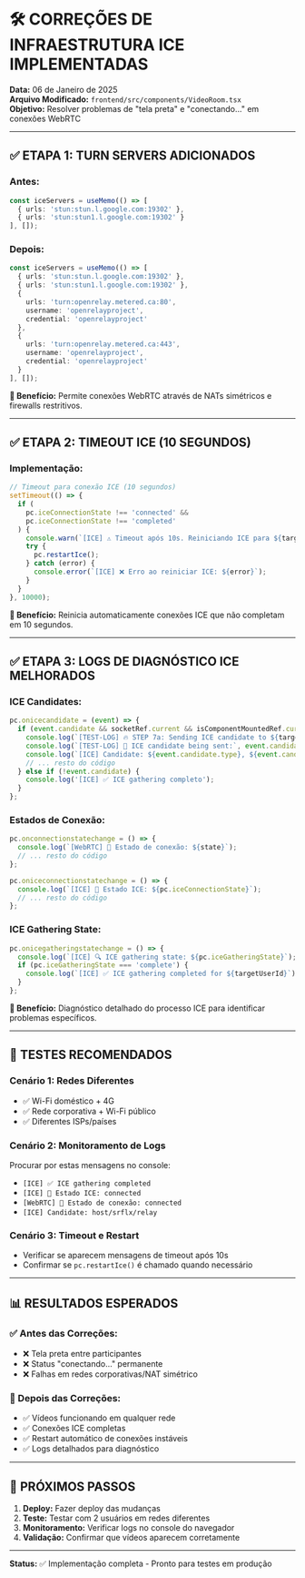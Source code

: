 # 🛠️ CORREÇÕES DE INFRAESTRUTURA ICE IMPLEMENTADAS

**Data:** 06 de Janeiro de 2025  
**Arquivo Modificado:** `frontend/src/components/VideoRoom.tsx`  
**Objetivo:** Resolver problemas de "tela preta" e "conectando..." em conexões WebRTC

---

## ✅ ETAPA 1: TURN SERVERS ADICIONADOS

### **Antes:**
```typescript
const iceServers = useMemo(() => [
  { urls: 'stun:stun.l.google.com:19302' },
  { urls: 'stun:stun1.l.google.com:19302' }
], []);
```

### **Depois:**
```typescript
const iceServers = useMemo(() => [
  { urls: 'stun:stun.l.google.com:19302' },
  { urls: 'stun:stun1.l.google.com:19302' },
  {
    urls: 'turn:openrelay.metered.ca:80',
    username: 'openrelayproject',
    credential: 'openrelayproject'
  },
  {
    urls: 'turn:openrelay.metered.ca:443',
    username: 'openrelayproject',
    credential: 'openrelayproject'
  }
], []);
```

**🎯 Benefício:** Permite conexões WebRTC através de NATs simétricos e firewalls restritivos.

---

## ✅ ETAPA 2: TIMEOUT ICE (10 SEGUNDOS)

### **Implementação:**
```typescript
// Timeout para conexão ICE (10 segundos)
setTimeout(() => {
  if (
    pc.iceConnectionState !== 'connected' &&
    pc.iceConnectionState !== 'completed'
  ) {
    console.warn(`[ICE] ⚠️ Timeout após 10s. Reiniciando ICE para ${targetUserId}.`);
    try {
      pc.restartIce();
    } catch (error) {
      console.error(`[ICE] ❌ Erro ao reiniciar ICE: ${error}`);
    }
  }
}, 10000);
```

**🎯 Benefício:** Reinicia automaticamente conexões ICE que não completam em 10 segundos.

---

## ✅ ETAPA 3: LOGS DE DIAGNÓSTICO ICE MELHORADOS

### **ICE Candidates:**
```typescript
pc.onicecandidate = (event) => {
  if (event.candidate && socketRef.current && isComponentMountedRef.current) {
    console.log(`[TEST-LOG] 🔥 STEP 7a: Sending ICE candidate to ${targetUserId}`);
    console.log(`[TEST-LOG] 🧊 ICE candidate being sent:`, event.candidate.candidate?.substring(0, 50) + '...');
    console.log(`[ICE] Candidate: ${event.candidate.type}, ${event.candidate.protocol}, ${event.candidate.address}`);
    // ... resto do código
  } else if (!event.candidate) {
    console.log('[ICE] ✅ ICE gathering completo');
  }
};
```

### **Estados de Conexão:**
```typescript
pc.onconnectionstatechange = () => {
  console.log(`[WebRTC] 🔄 Estado de conexão: ${state}`);
  // ... resto do código
};

pc.oniceconnectionstatechange = () => {
  console.log(`[ICE] 📡 Estado ICE: ${pc.iceConnectionState}`);
  // ... resto do código
};
```

### **ICE Gathering State:**
```typescript
pc.onicegatheringstatechange = () => {
  console.log(`[ICE] 🔍 ICE gathering state: ${pc.iceGatheringState}`);
  if (pc.iceGatheringState === 'complete') {
    console.log(`[ICE] ✅ ICE gathering completed for ${targetUserId}`);
  }
};
```

**🎯 Benefício:** Diagnóstico detalhado do processo ICE para identificar problemas específicos.

---

## 🧪 TESTES RECOMENDADOS

### **Cenário 1: Redes Diferentes**
- ✅ Wi-Fi doméstico + 4G
- ✅ Rede corporativa + Wi-Fi público
- ✅ Diferentes ISPs/países

### **Cenário 2: Monitoramento de Logs**
Procurar por estas mensagens no console:
- `[ICE] ✅ ICE gathering completed`
- `[ICE] 📡 Estado ICE: connected`
- `[WebRTC] 🔄 Estado de conexão: connected`
- `[ICE] Candidate: host/srflx/relay`

### **Cenário 3: Timeout e Restart**
- Verificar se aparecem mensagens de timeout após 10s
- Confirmar se `pc.restartIce()` é chamado quando necessário

---

## 📊 RESULTADOS ESPERADOS

### **✅ Antes das Correções:**
- ❌ Tela preta entre participantes
- ❌ Status "conectando..." permanente
- ❌ Falhas em redes corporativas/NAT simétrico

### **🎯 Depois das Correções:**
- ✅ Vídeos funcionando em qualquer rede
- ✅ Conexões ICE completas
- ✅ Restart automático de conexões instáveis
- ✅ Logs detalhados para diagnóstico

---

## 🚀 PRÓXIMOS PASSOS

1. **Deploy:** Fazer deploy das mudanças
2. **Teste:** Testar com 2 usuários em redes diferentes
3. **Monitoramento:** Verificar logs no console do navegador
4. **Validação:** Confirmar que vídeos aparecem corretamente

---

**Status:** ✅ Implementação completa - Pronto para testes em produção